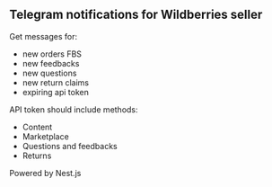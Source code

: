 ## Telegram notifications for Wildberries seller

Get messages for:

- new orders FBS
- new feedbacks
- new questions
- new return claims
- expiring api token

API token should include methods:

- Content
- Marketplace
- Questions and feedbacks
- Returns

Powered by Nest.js
